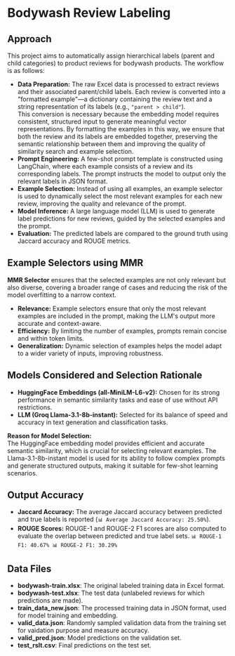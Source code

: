 # Bodywash Review Labeling

## Approach

This project aims to automatically assign hierarchical labels (parent and child categories) to product reviews for bodywash products. The workflow is as follows:

- **Data Preparation:** The raw Excel data is processed to extract reviews and their associated parent/child labels. Each review is converted into a "formatted example"—a dictionary containing the review text and a string representation of its labels (e.g., `"parent > child"`).  
  This conversion is necessary because the embedding model requires consistent, structured input to generate meaningful vector representations. By formatting the examples in this way, we ensure that both the review and its labels are embedded together, preserving the semantic relationship between them and improving the quality of similarity search and example selection.
- **Prompt Engineering:** A few-shot prompt template is constructed using LangChain, where each example consists of a review and its corresponding labels. The prompt instructs the model to output only the relevant labels in JSON format.
- **Example Selection:** Instead of using all examples, an example selector is used to dynamically select the most relevant examples for each new review, improving the quality and relevance of the prompt.
- **Model Inference:** A large language model (LLM) is used to generate label predictions for new reviews, guided by the selected examples and the prompt.
- **Evaluation:** The predicted labels are compared to the ground truth using Jaccard accuracy and ROUGE metrics.

## Example Selectors using MMR
**MMR Selector** ensures that the selected examples are not only relevant but also diverse, covering a broader range of cases and reducing the risk of the model overfitting to a narrow context.
- **Relevance:** Example selectors ensure that only the most relevant examples are included in the prompt, making the LLM's output more accurate and context-aware.
- **Efficiency:** By limiting the number of examples, prompts remain concise and within token limits.
- **Generalization:** Dynamic selection of examples helps the model adapt to a wider variety of inputs, improving robustness.


## Models Considered and Selection Rationale

- **HuggingFace Embeddings (all-MiniLM-L6-v2):** Chosen for its strong performance in semantic similarity tasks and ease of use without API restrictions.
- **LLM (Groq Llama-3.1-8b-instant):** Selected for its balance of speed and accuracy in text generation and classification tasks.

**Reason for Model Selection:**  
The HuggingFace embedding model provides efficient and accurate semantic similarity, which is crucial for selecting relevant examples. The Llama-3.1-8b-instant model is used for its ability to follow complex prompts and generate structured outputs, making it suitable for few-shot learning scenarios.

## Output Accuracy

- **Jaccard Accuracy:** The average Jaccard accuracy between predicted and true labels is reported (`📊 Average Jaccard Accuracy: 25.50%`).
- **ROUGE Scores:** ROUGE-1 and ROUGE-2 F1 scores are also computed to evaluate the overlap between predicted and true label sets.
`📊 ROUGE-1 F1: 40.67%
📊 ROUGE-2 F1: 30.29%`

## Data Files
- **bodywash-train.xlsx**: The original labeled training data in Excel format.
- **bodywash-test.xlsx**: The test data (unlabeled reviews for which predictions are made).
- **train_data_new.json**: The processed training data in JSON format, used for model training and embedding.
- **valid_data.json**: Randomly sampled validation data from the training set for vaidation purpose and measure accuracy.
- **valid_pred.json**: Model predictions on the validation set.
- **test_rslt.csv**: Final predictions on the test set.
